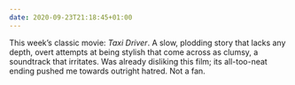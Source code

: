 ```yaml
---
date: 2020-09-23T21:18:45+01:00
---
```

This week’s classic movie: <cite>Taxi Driver</cite>. A slow, plodding story that lacks any depth, overt attempts at being stylish that come across as clumsy, a soundtrack that irritates. Was already disliking this film; its all-too-neat ending pushed me towards outright hatred. Not a fan.

